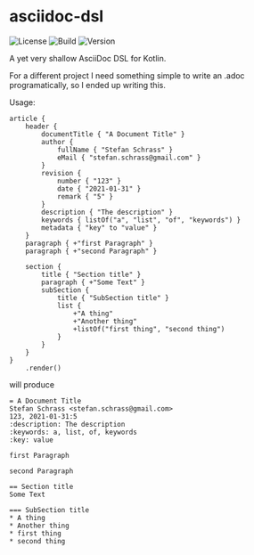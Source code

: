 
# asciidoc-dsl

![License](https://img.shields.io/github/license/sschrass/asciidoc-dsl)
![Build](https://img.shields.io/github/checks-status/sschrass/asciidoc-dsl/mainline)
![Version](https://img.shields.io/maven-central/v/io.github.sschrass/asciidoc-dsl)

A yet very shallow AsciiDoc DSL for Kotlin.

For a different project I need something simple to write an .adoc programatically, so I ended up writing this.

Usage:

```
article {
    header {
        documentTitle { "A Document Title" }
        author {
            fullName { "Stefan Schrass" }
            eMail { "stefan.schrass@gmail.com" }
        }
        revision {
            number { "123" }
            date { "2021-01-31" }
            remark { "5" }
        }
        description { "The description" }
        keywords { listOf("a", "list", "of", "keywords") }
        metadata { "key" to "value" }
    }
    paragraph { +"first Paragraph" }
    paragraph { +"second Paragraph" }

    section {
        title { "Section title" }
        paragraph { +"Some Text" }
        subSection {
            title { "SubSection title" }
            list {
                +"A thing"
                +"Another thing"
                +listOf("first thing", "second thing")
            }
        }
    }
}
    .render()
```

will produce

```
= A Document Title
Stefan Schrass <stefan.schrass@gmail.com>
123, 2021-01-31:5
:description: The description
:keywords: a, list, of, keywords
:key: value

first Paragraph

second Paragraph

== Section title
Some Text

=== SubSection title
* A thing
* Another thing
* first thing
* second thing
```
